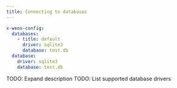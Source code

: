 ```yaml
---
title: Connecting to databases
---
```


```yaml
x-weos-config:
  databases:
    - title: default
      driver: sqlite3
      database: test.db
  database:
    driver: sqlite3
    database: test.db
```

TODO: Expand description
TODO: List supported database drivers